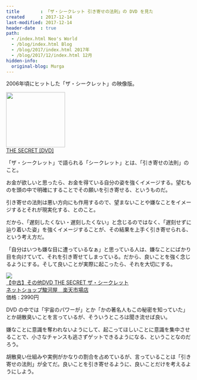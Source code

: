 ```yaml
---
title        : 「ザ・シークレット 引き寄せの法則」の DVD を見た
created      : 2017-12-14
last-modified: 2017-12-14
header-date  : true
path:
  - /index.html Neo's World
  - /blog/index.html Blog
  - /blog/2017/index.html 2017年
  - /blog/2017/12/index.html 12月
hidden-info:
  original-blog: Murga
---
```


2006年頃にヒットした「ザ・シークレット」の映像版。

<div class="ad-amazon">
  <div class="ad-amazon-image">
    <a href="https://www.amazon.co.jp/dp/B001BAOCXE?tag=neos21-22&amp;linkCode=osi&amp;th=1&amp;psc=1">
      <img src="https://m.media-amazon.com/images/I/41wQfNrOPWL._SL160_.jpg" width="160" height="150">
    </a>
  </div>
  <div class="ad-amazon-info">
    <div class="ad-amazon-title">
      <a href="https://www.amazon.co.jp/dp/B001BAOCXE?tag=neos21-22&amp;linkCode=osi&amp;th=1&amp;psc=1">THE SECRET [DVD]</a>
    </div>
  </div>
</div>

「ザ・シークレット」で語られる「シークレット」とは、「引き寄せの法則」のこと。

お金が欲しいと思ったら、お金を得ている自分の姿を強くイメージする。望むものを頭の中で明確にすることでその願いを引き寄せる、というものだ。

引き寄せの法則は悪い方向にも作用するので、望まないことや嫌なことをイメージするとそれが現実化する、とのこと。

だから、「遅刻したくない・遅刻したくない」と念じるのではなく、「遅刻せずに辿り着いた姿」を強くイメージすることが、その結果を上手く引き寄せられる、という考え方だ。

「自分はいつも嫌な目に遭っているなぁ」と思っている人は、嫌なことにばかり目を向けていて、それを引き寄せてしまっている。だから、良いことを強く念じるようにする。そして良いことが実際に起こったら、それを大切にする。

<div class="ad-rakuten">
  <div class="ad-rakuten-image">
    <a href="https://hb.afl.rakuten.co.jp/hgc/g00qk9a2.waxyc104.g00qk9a2.waxydc4d/?pc=https%3A%2F%2Fitem.rakuten.co.jp%2Fsurugaya-a-too%2F4203461-1%2F&amp;m=http%3A%2F%2Fm.rakuten.co.jp%2Fsurugaya-a-too%2Fi%2F13753001%2F">
      <img src="https://thumbnail.image.rakuten.co.jp/@0_mall/surugaya-a-too/cabinet/0720/151065255m.jpg?_ex=128x128">
    </a>
  </div>
  <div class="ad-rakuten-info">
    <div class="ad-rakuten-title">
      <a href="https://hb.afl.rakuten.co.jp/hgc/g00qk9a2.waxyc104.g00qk9a2.waxydc4d/?pc=https%3A%2F%2Fitem.rakuten.co.jp%2Fsurugaya-a-too%2F4203461-1%2F&amp;m=http%3A%2F%2Fm.rakuten.co.jp%2Fsurugaya-a-too%2Fi%2F13753001%2F">【中古】その他DVD THE SECRET ザ・シークレット</a>
    </div>
    <div class="ad-rakuten-shop">
      <a href="https://hb.afl.rakuten.co.jp/hgc/g00qk9a2.waxyc104.g00qk9a2.waxydc4d/?pc=https%3A%2F%2Fwww.rakuten.co.jp%2Fsurugaya-a-too%2F&amp;m=http%3A%2F%2Fm.rakuten.co.jp%2Fsurugaya-a-too%2F">ネットショップ駿河屋　楽天市場店</a>
    </div>
    <div class="ad-rakuten-price">価格 : 2990円</div>
  </div>
</div>

DVD の中では「宇宙のパワーが」とか「かの著名人もこの秘密を知っていた」とか胡散臭いことを言っているが、そういうところは聞き流せば良い。

嫌なことに意識を奪われないようにして、起こってほしいことに意識を集中させることで、小さなチャンスも逃さずゲットできるようになる、ということなのだろう。

胡散臭い仕組みや実例がかなりの割合を占めているが、言っていることは「引き寄せの法則」が全てだ。良いことを引き寄せるように、良いことだけを考えるようにしよう。
